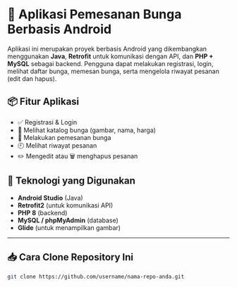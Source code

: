 # 🌸 Aplikasi Pemesanan Bunga Berbasis Android

Aplikasi ini merupakan proyek berbasis Android yang dikembangkan menggunakan **Java**, **Retrofit** untuk komunikasi dengan API, dan **PHP + MySQL** sebagai backend. Pengguna dapat melakukan registrasi, login, melihat daftar bunga, memesan bunga, serta mengelola riwayat pesanan (edit dan hapus).

## 📦 Fitur Aplikasi
- ✅ Registrasi & Login
- 🌼 Melihat katalog bunga (gambar, nama, harga)
- 📝 Melakukan pemesanan bunga
- 🕘 Melihat riwayat pesanan
- ✏️ Mengedit atau 🗑️ menghapus pesanan

## 🔧 Teknologi yang Digunakan
- **Android Studio** (Java)
- **Retrofit2** (untuk komunikasi API)
- **PHP 8** (backend)
- **MySQL / phpMyAdmin** (database)
- **Glide** (untuk menampilkan gambar)

---

## 📥 Cara Clone Repository Ini

```bash
git clone https://github.com/username/nama-repo-anda.git

